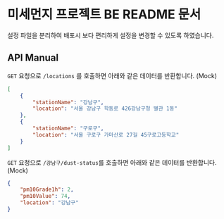 # 미세먼지 프로젝트 BE README 문서

설정 파일을 분리하여 배포시 보다 편리하게 설정을 변경할 수 있도록 하였습니다.

## API Manual

`GET` 요청으로 `/locations` 를 호출하면 아래와 같은 데이터를 반환합니다. (Mock)

```json
[
    {
        "stationName": "강남구",
        "location": "서울 강남구 학동로 426강남구청 별관 1동"
    },
    {
        "stationName": "구로구",
        "location": "서울 구로구 가마산로 27길 45구로고등학교"
    }
]
```

`GET` 요청으로 `/강남구/dust-status`를 호출하면 아래와 같은 데이터를 반환합니다. (Mock)

```json
{
    "pm10Grade1h": 2,
    "pm10Value": 74,
    "location": "강남구"
}
```
